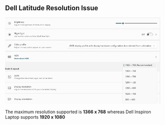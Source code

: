 ## Dell Latitude Resolution Issue

  

![](../files/eb4fa4b9-d1fe-4ff5-ab89-d85cb28f1718.png)  

  

The maximum resolution supported is **1366 x 768** whereas Dell Inspiron Laptop supports **1920 x 1080**